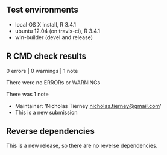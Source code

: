 ## Test environments
* local OS X install, R 3.4.1
* ubuntu 12.04 (on travis-ci), R 3.4.1
* win-builder (devel and release)

## R CMD check results
0 errors | 0 warnings | 1 note

There were no ERRORs or WARNINGs

There was 1 note

* Maintainer: 'Nicholas Tierney <nicholas.tierney@gmail.com>'
* This is a new submission

## Reverse dependencies

This is a new release, so there are no reverse dependencies.
